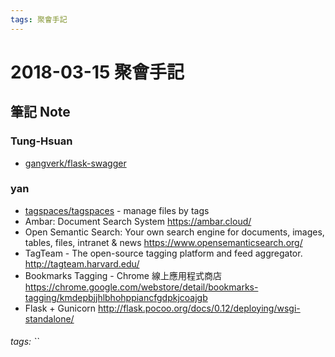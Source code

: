 ```yaml
---
tags: 聚會手記
---
```


2018-03-15 聚會手記
===

筆記 Note
---

### Tung-Hsuan
- [gangverk/flask-swagger](https://github.com/gangverk/flask-swagger)

### yan
- [tagspaces/tagspaces](https://github.com/tagspaces/tagspaces) - manage files by tags
- Ambar: Document Search System
https://ambar.cloud/
- Open Semantic Search: Your own search engine for documents, images, tables, files, intranet & news
https://www.opensemanticsearch.org/
- TagTeam - The open-source tagging platform and feed aggregator.
http://tagteam.harvard.edu/
- Bookmarks Tagging - Chrome 線上應用程式商店
https://chrome.google.com/webstore/detail/bookmarks-tagging/kmdepbjjhlbhohppiancfgdpkjcoajgb
- Flask + Gunicorn
http://flask.pocoo.org/docs/0.12/deploying/wsgi-standalone/


###### tags: ``